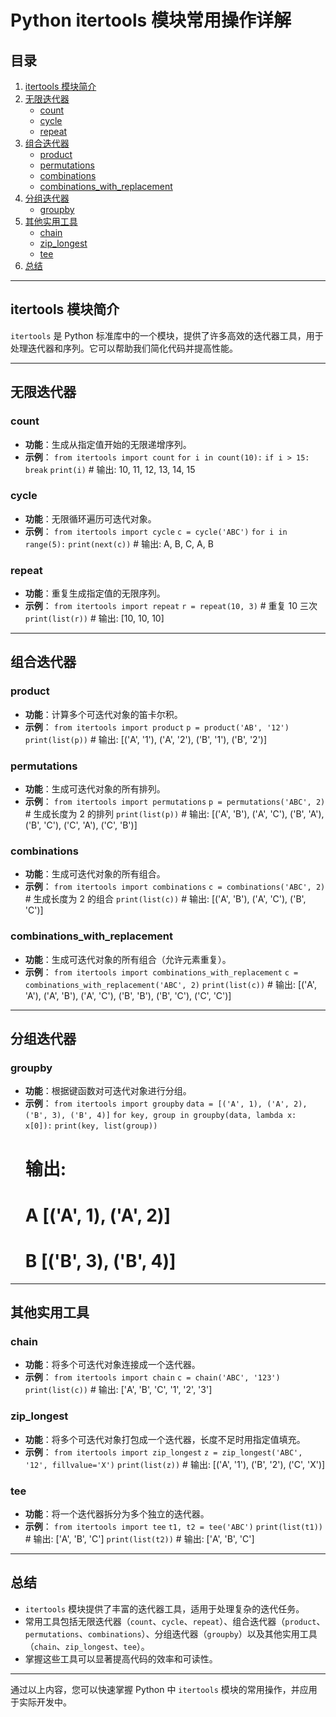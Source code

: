 # Python itertools 模块常用操作详解

## 目录
1. [itertools 模块简介](#itertools-模块简介)
2. [无限迭代器](#无限迭代器)
   - [count](#count)
   - [cycle](#cycle)
   - [repeat](#repeat)
3. [组合迭代器](#组合迭代器)
   - [product](#product)
   - [permutations](#permutations)
   - [combinations](#combinations)
   - [combinations_with_replacement](#combinations_with_replacement)
4. [分组迭代器](#分组迭代器)
   - [groupby](#groupby)
5. [其他实用工具](#其他实用工具)
   - [chain](#chain)
   - [zip_longest](#zip_longest)
   - [tee](#tee)
6. [总结](#总结)

---

## itertools 模块简介
`itertools` 是 Python 标准库中的一个模块，提供了许多高效的迭代器工具，用于处理迭代器和序列。它可以帮助我们简化代码并提高性能。

---

## 无限迭代器

### count
- **功能**：生成从指定值开始的无限递增序列。
- **示例**：
  `from itertools import count`
  `for i in count(10):`
      `if i > 15: break`
      `print(i)`  # 输出: 10, 11, 12, 13, 14, 15

### cycle
- **功能**：无限循环遍历可迭代对象。
- **示例**：
  `from itertools import cycle`
  `c = cycle('ABC')`
  `for i in range(5):`
      `print(next(c))`  # 输出: A, B, C, A, B

### repeat
- **功能**：重复生成指定值的无限序列。
- **示例**：
  `from itertools import repeat`
  `r = repeat(10, 3)`  # 重复 10 三次
  `print(list(r))`  # 输出: [10, 10, 10]

---

## 组合迭代器

### product
- **功能**：计算多个可迭代对象的笛卡尔积。
- **示例**：
  `from itertools import product`
  `p = product('AB', '12')`
  `print(list(p))`  # 输出: [('A', '1'), ('A', '2'), ('B', '1'), ('B', '2')]

### permutations
- **功能**：生成可迭代对象的所有排列。
- **示例**：
  `from itertools import permutations`
  `p = permutations('ABC', 2)`  # 生成长度为 2 的排列
  `print(list(p))`  # 输出: [('A', 'B'), ('A', 'C'), ('B', 'A'), ('B', 'C'), ('C', 'A'), ('C', 'B')]

### combinations
- **功能**：生成可迭代对象的所有组合。
- **示例**：
  `from itertools import combinations`
  `c = combinations('ABC', 2)`  # 生成长度为 2 的组合
  `print(list(c))`  # 输出: [('A', 'B'), ('A', 'C'), ('B', 'C')]

### combinations_with_replacement
- **功能**：生成可迭代对象的所有组合（允许元素重复）。
- **示例**：
  `from itertools import combinations_with_replacement`
  `c = combinations_with_replacement('ABC', 2)`
  `print(list(c))`  # 输出: [('A', 'A'), ('A', 'B'), ('A', 'C'), ('B', 'B'), ('B', 'C'), ('C', 'C')]

---

## 分组迭代器

### groupby
- **功能**：根据键函数对可迭代对象进行分组。
- **示例**：
  `from itertools import groupby`
  `data = [('A', 1), ('A', 2), ('B', 3), ('B', 4)]`
  `for key, group in groupby(data, lambda x: x[0]):`
      `print(key, list(group))`
  # 输出:
  # A [('A', 1), ('A', 2)]
  # B [('B', 3), ('B', 4)]

---

## 其他实用工具

### chain
- **功能**：将多个可迭代对象连接成一个迭代器。
- **示例**：
  `from itertools import chain`
  `c = chain('ABC', '123')`
  `print(list(c))`  # 输出: ['A', 'B', 'C', '1', '2', '3']

### zip_longest
- **功能**：将多个可迭代对象打包成一个迭代器，长度不足时用指定值填充。
- **示例**：
  `from itertools import zip_longest`
  `z = zip_longest('ABC', '12', fillvalue='X')`
  `print(list(z))`  # 输出: [('A', '1'), ('B', '2'), ('C', 'X')]

### tee
- **功能**：将一个迭代器拆分为多个独立的迭代器。
- **示例**：
  `from itertools import tee`
  `t1, t2 = tee('ABC')`
  `print(list(t1))`  # 输出: ['A', 'B', 'C']
  `print(list(t2))`  # 输出: ['A', 'B', 'C']

---

## 总结
- `itertools` 模块提供了丰富的迭代器工具，适用于处理复杂的迭代任务。
- 常用工具包括无限迭代器（`count`、`cycle`、`repeat`）、组合迭代器（`product`、`permutations`、`combinations`）、分组迭代器（`groupby`）以及其他实用工具（`chain`、`zip_longest`、`tee`）。
- 掌握这些工具可以显著提高代码的效率和可读性。

---

通过以上内容，您可以快速掌握 Python 中 `itertools` 模块的常用操作，并应用于实际开发中。
